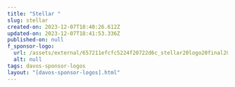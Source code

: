 ```yaml
---
title: "Stellar "
slug: stellar
created-on: 2023-12-07T18:40:26.612Z
updated-on: 2023-12-07T18:41:53.336Z
published-on: null
f_sponsor-logo:
  url: /assets/external/657211efcfc5224f20722d6c_stellar20logo20final20rgb.svg
  alt: null
tags: davos-sponsor-logos
layout: "[davos-sponsor-logos].html"
---
```

